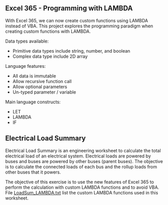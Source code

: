 ## Excel 365 - Programming with LAMBDA

With Excel 365, we can now create custom functions using LAMBDA instead of VBA. This project explores the programming paradigm when creating custom functions with LAMBDA.

Data types available:

- Primitive data types include string, number, and boolean
- Complex data type include 2D array

Language features:

- All data is immutable
- Allow recursive function call
- Allow optional parameters
- Un-typed parameter / variable

Main language constructs:

- LET
- LAMBDA
- IF

## Electrical Load Summary

Electrical Load Summary is an engineering worksheet to calculate the total electrical load of an electrical system. Electrical loads are powered by buses and buses are powered by other buses (parent buses). The objective is to calculate the connected loads of each bus and the rollup loads from other buses that it powers.

The objective of this exercise is to use the new features of Excel 365 to perform the calculation with custom LAMBDA functions and to avoid VBA. File [LoadSum_LAMBDA.txt](./LoadSum_LAMBDA.txt) list the custom LAMBDA functions used in this worksheet.